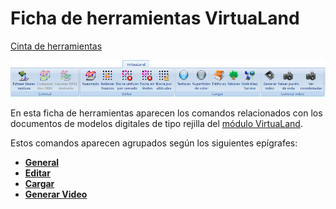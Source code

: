 # Ficha de herramientas VirtuaLand

[Cinta de herramientas](/mdtopx/cinta-de-herramientas/)

![](../../../.gitbook/assets/ficha-de-herramientas-virtualand.jpg)

En esta ficha de herramientas aparecen los comandos relacionados con los documentos de modelos digitales de tipo rejilla del [módulo VirtuaLand](../../modulo-virtualand/).

Estos comandos aparecen agrupados según los siguientes epígrafes:

* ****[**General**](virtualand-general.md)****
* ****[**Editar**](virtualand-editar.md)****
* ****[**Cargar**](virtualand-cargar.md)****
* ****[**Generar Video**](virtualand-generar-video.md)****
